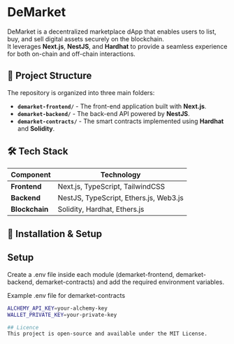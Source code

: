 # DeMarket

DeMarket is a decentralized marketplace dApp that enables users to list, buy, and sell digital assets securely on the blockchain.  
It leverages **Next.js**, **NestJS**, and **Hardhat** to provide a seamless experience for both on-chain and off-chain interactions.

## 📂 Project Structure

The repository is organized into three main folders:

- **`demarket-frontend/`** - The front-end application built with **Next.js**.
- **`demarket-backend/`** - The back-end API powered by **NestJS**.
- **`demarket-contracts/`** - The smart contracts implemented using **Hardhat** and **Solidity**.

## 🛠 Tech Stack

| Component    | Technology      |
|-------------|----------------|
| **Frontend**  | Next.js, TypeScript, TailwindCSS |
| **Backend**   | NestJS, TypeScript, Ethers.js, Web3.js |
| **Blockchain** | Solidity, Hardhat, Ethers.js |

## 🚀 Installation & Setup

## Setup
Create a .env file inside each module (demarket-frontend, demarket-backend, demarket-contracts) and add the required environment variables.

Example .env file for demarket-contracts

```bash
ALCHEMY_API_KEY=your-alchemy-key
WALLET_PRIVATE_KEY=your-private-key

## Licence
This project is open-source and available under the MIT License.
